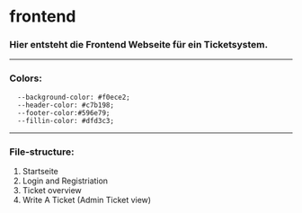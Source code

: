 # frontend
### Hier entsteht die Frontend Webseite für ein Ticketsystem.
--------------------------------------------------------
### Colors:
```
  --background-color: #f0ece2;
  --header-color: #c7b198;
  --footer-color:#596e79;
  --fillin-color: #dfd3c3;
```
--------------------------------------------------------
### File-structure:
1. Startseite
2. Login and Registriation
3. Ticket overview
4. Write A Ticket
(Admin Ticket view)
